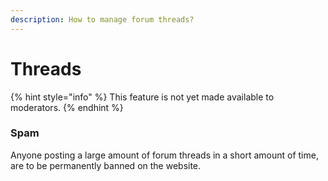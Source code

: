 ```yaml
---
description: How to manage forum threads?
---
```


# Threads

{% hint style="info" %}
This feature is not yet made available to moderators.
{% endhint %}

### Spam

Anyone posting a large amount of forum threads in a short amount of time, are to be permanently banned on the website.

